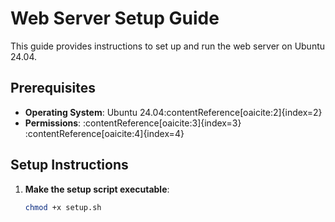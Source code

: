 # Web Server Setup Guide

This guide provides instructions to set up and run the web server on Ubuntu 24.04.

## Prerequisites

- **Operating System**: Ubuntu 24.04&#8203;:contentReference[oaicite:2]{index=2}
- **Permissions**: :contentReference[oaicite:3]{index=3}&#8203;:contentReference[oaicite:4]{index=4}

## Setup Instructions

1. **Make the setup script executable**:

   ```bash
   chmod +x setup.sh
